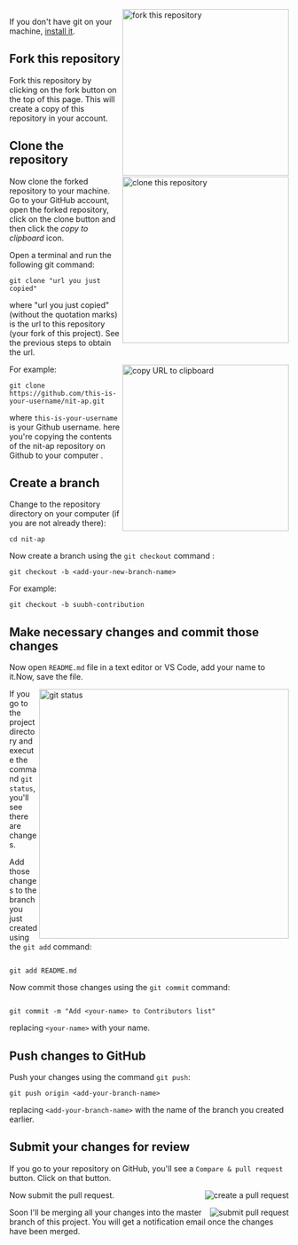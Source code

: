 <img align="right" width="300" src="assets/fork.png" alt="fork this repository" />

If you don't have git on your machine, [install it]( https://help.github.com/articles/set-up-git/).

## Fork this repository

Fork this repository by clicking on the fork button on the top of this page.
This will create a copy of this repository in your account.

## Clone the repository 

<img align="right" width="300" src="assets/clone.png" alt="clone this repository" />

Now clone the forked repository to your machine. Go to your GitHub account, open the forked repository, click on the clone button and then click the *copy to clipboard* icon.

Open a terminal and run the following git command:
```
git clone "url you just copied"

```
where "url you just copied" (without the quotation marks) is the url to this repository (your fork of this project). See the previous steps to obtain the url.

<img align="right" width="300" src="assets/copy-to-clipboard.png" alt="copy URL to clipboard" />

For example:
```
git clone https://github.com/this-is-your-username/nit-ap.git
```
where `this-is-your-username` is your Github username. here you're copying the contents of the nit-ap repository on Github to your computer .

## Create a branch 

Change to the repository directory on your computer (if you are not already there):
```
cd nit-ap
```
Now create a branch using the `git checkout` command :
```
git checkout -b <add-your-new-branch-name>

```
For example:
```
git checkout -b suubh-contribution

```

## Make necessary changes and commit those changes



Now open `README.md` file in a text editor or VS Code, add your name to it.Now, save the file.

<img align="right" width="450" src="assets/git-status.png" alt="git status" />

If you go to the project directory and execute the command `git status`, you'll see there are changes.

Add those changes to the branch you just created using the `git add` command:
```

git add README.md

```
Now commit those changes using the `git commit` command:
```

git commit -m "Add <your-name> to Contributors list"

```
replacing `<your-name>` with your name.



## Push changes to GitHub

Push your changes using the command `git push`:
```
git push origin <add-your-branch-name>

```
replacing `<add-your-branch-name>` with the name of the branch you created earlier.


## Submit your changes for review

If you go to your repository on GitHub, you'll see a  `Compare & pull request` button. Click on that button.


<img style="float: right;" src="assets/compare-and-pull.png" alt="create a pull request" />


Now submit the pull request.


<img style="float: right;" src="assets/submit-pull-request.png" alt="submit pull request" />


Soon I'll be merging all your changes into the master branch of this project. You will get a notification email once the changes have been merged.

